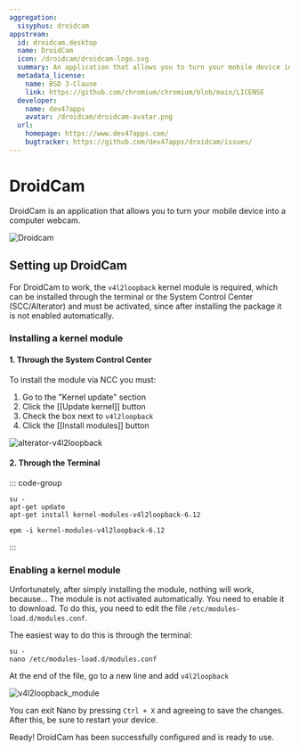 ```yaml
---
aggregation:
  sisyphus: droidcam
appstream:
  id: droidcam.desktop
  name: DroidCam
  icon: /droidcam/droidcam-logo.svg
  summary: An application that allows you to turn your mobile device into a webcam for your computer.
  metadata_license:
    name: BSD 3-Clause
    link: https://github.com/chromium/chromium/blob/main/LICENSE
  developer:
    name: dev47apps
    avatar: /droidcam/droidcam-avatar.png
  url:
    homepage: https://www.dev47apps.com/
    bugtracker: https://github.com/dev47apps/droidcam/issues/
---
```


# DroidCam

DroidCam is an application that allows you to turn your mobile device into a computer webcam.

![Droidcam](/droidcam/droidcam-1.png)

<!--@include: @en/apps/.parts/install/content-repo.md-->

## Setting up DroidCam

For DroidCam to work, the `v4l2loopback` kernel module is required, which can be installed through the terminal or the System Control Center (SCC/Alterator) and must be activated, since after installing the package it is not enabled automatically.

### Installing a kernel module

#### 1. Through the System Control Center

To install the module via NCC you must:

1. Go to the "Kernel update" section
2. Click the [[Update kernel]] button
3. Check the box next to `v4l2loopback`
4. Click the [[Install modules]] button

![alterator-v4l2loopback](/droidcam/alterator-v4l2loopback.gif)

#### 2. Through the Terminal

::: code-group

```shell[apt-get]
su -
apt-get update
apt-get install kernel-modules-v4l2loopback-6.12
```

```shell[epm]
epm -i kernel-modules-v4l2loopback-6.12
```

:::

### Enabling a kernel module

Unfortunately, after simply installing the module, nothing will work, because... The module is not activated automatically. You need to enable it to download. To do this, you need to edit the file `/etc/modules-load.d/modules.conf`.

The easiest way to do this is through the terminal:

```shell
su -
nano /etc/modules-load.d/modules.conf
```

At the end of the file, go to a new line and add `v4l2loopback`

![v4l2loopback_module](/droidcam/v4l2loopback.gif)

You can exit Nano by pressing `Ctrl + X` and agreeing to save the changes. After this, be sure to restart your device.

Ready! DroidCam has been successfully configured and is ready to use.
